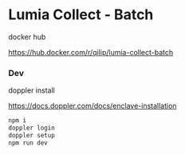 # Lumia Collect - Batch

docker hub

https://hub.docker.com/r/qilip/lumia-collect-batch

### Dev

doppler install

https://docs.doppler.com/docs/enclave-installation

```bash
npm i
doppler login
doppler setup
npm run dev
```
